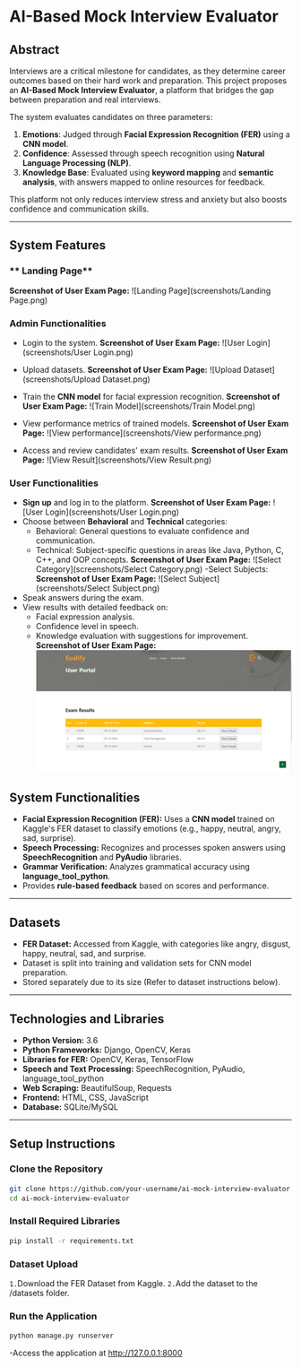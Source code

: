 # **AI-Based Mock Interview Evaluator**

## **Abstract**
Interviews are a critical milestone for candidates, as they determine career outcomes based on their hard work and preparation. This project proposes an **AI-Based Mock Interview Evaluator**, a platform that bridges the gap between preparation and real interviews. 

The system evaluates candidates on three parameters:
1. **Emotions**: Judged through **Facial Expression Recognition (FER)** using a **CNN model**.
2. **Confidence**: Assessed through speech recognition using **Natural Language Processing (NLP)**.
3. **Knowledge Base**: Evaluated using **keyword mapping** and **semantic analysis**, with answers mapped to online resources for feedback.

This platform not only reduces interview stress and anxiety but also boosts confidence and communication skills.

---

## **System Features**
### ** Landing Page**
**Screenshot of User Exam Page:**
![Landing Page](screenshots/Landing Page.png)
### **Admin Functionalities**
- Login to the system.
**Screenshot of User Exam Page:**
![User Login](screenshots/User Login.png)

- Upload datasets.
  **Screenshot of User Exam Page:**
![Upload Dataset](screenshots/Upload Dataset.png)

- Train the **CNN model** for facial expression recognition.
  **Screenshot of User Exam Page:**
![Train Model](screenshots/Train Model.png)
- View performance metrics of trained models.
  **Screenshot of User Exam Page:**
![View performance](screenshots/View performance.png)
- Access and review candidates' exam results.
  **Screenshot of User Exam Page:**
![View Result](screenshots/View Result.png)

### **User Functionalities**
- **Sign up** and log in to the platform.
  **Screenshot of User Exam Page:**
![User Login](screenshots/User Login.png)
- Choose between **Behavioral** and **Technical** categories:
  - Behavioral: General questions to evaluate confidence and communication.
  - Technical: Subject-specific questions in areas like Java, Python, C, C++, and OOP concepts.
  **Screenshot of User Exam Page:**
![Select Category](screenshots/Select Category.png)
-Select Subjects:
**Screenshot of User Exam Page:**
![Select Subject](screenshots/Select Subject.png)
- Speak answers during the exam.
- View results with detailed feedback on:
  - Facial expression analysis.
  - Confidence level in speech.
  - Knowledge evaluation with suggestions for improvement.
**Screenshot of User Exam Page:**
![Result](screenshots/Result.png)

## **System Functionalities**
- **Facial Expression Recognition (FER):** Uses a **CNN model** trained on Kaggle's FER dataset to classify emotions (e.g., happy, neutral, angry, sad, surprise).
- **Speech Processing:** Recognizes and processes spoken answers using **SpeechRecognition** and **PyAudio** libraries.
- **Grammar Verification:** Analyzes grammatical accuracy using **language_tool_python**.
- Provides **rule-based feedback** based on scores and performance.

---

## **Datasets**
- **FER Dataset:** Accessed from Kaggle, with categories like angry, disgust, happy, neutral, sad, and surprise.
- Dataset is split into training and validation sets for CNN model preparation.
- Stored separately due to its size (Refer to dataset instructions below).

---

## **Technologies and Libraries**
- **Python Version:** 3.6
- **Python Frameworks:** Django, OpenCV, Keras
- **Libraries for FER:** OpenCV, Keras, TensorFlow
- **Speech and Text Processing:** SpeechRecognition, PyAudio, language_tool_python
- **Web Scraping:** BeautifulSoup, Requests
- **Frontend:** HTML, CSS, JavaScript
- **Database:** SQLite/MySQL

---

## **Setup Instructions**

### **Clone the Repository**
```bash
git clone https://github.com/your-username/ai-mock-interview-evaluator.git
cd ai-mock-interview-evaluator
```

### **Install Required Libraries**
```bash
pip install -r requirements.txt
```

### **Dataset Upload**
`1.`Download the FER Dataset from Kaggle.
`2.`Add the dataset to the /datasets folder.

### **Run the Application**
```bash
python manage.py runserver
```
-Access the application at http://127.0.0.1:8000
